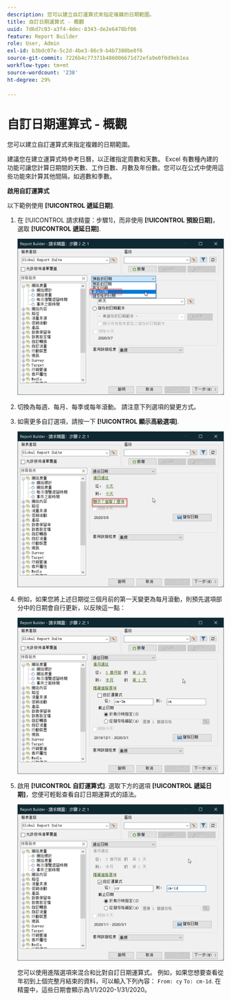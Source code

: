 ```yaml
---
description: 您可以建立自訂運算式來指定複雜的日期範圍。
title: 自訂日期運算式 - 概觀
uuid: 7d6d7c03-a3f4-4dec-8343-de2e6478bf06
feature: Report Builder
role: User, Admin
exl-id: b3bdc07e-5c2d-4be3-86c9-b4b7380be0f6
source-git-commit: 7226b4c77371b486006671d72efa9e0f0d9eb1ea
workflow-type: tm+mt
source-wordcount: '238'
ht-degree: 29%

---
```


# 自訂日期運算式 - 概觀

您可以建立自訂運算式來指定複雜的日期範圍。

建議您在建立運算式時參考日曆，以正確指定周數和天數。 Excel 有數種內建的功能可讓您計算日期間的天數、工作日數、月數及年份數。您可以在公式中使用這些功能來計算其他間隔，如週數和季數。

**啟用自訂運算式**

以下範例使用 **[!UICONTROL 遞延日期]**.

1. 在 [!UICONTROL 請求精靈：步驟1]，而非使用 **[!UICONTROL 預設日期]**，選取 **[!UICONTROL 遞延日期]**.

   ![](assets/rolldates1.png)

1. 切換為每週、每月、每季或每年滾動。 請注意下列選項的變更方式。
1. 如需更多自訂選項，請按一下 **[!UICONTROL 顯示高級選項]**.

   ![](assets/rolldates2.png)

1. 例如，如果您將上述日期從三個月前的第一天變更為每月滾動，則預先選項部分中的日期會自行更新，以反映這一點：

   ![](assets/rolldatesfor3.png)

1. 啟用 **[!UICONTROL 自訂運算式]**. 選取下方的選項 **[!UICONTROL 遞延日期]**，您便可輕鬆查看自訂日期運算式的語法。

   ![](assets/rolldatesfor5.png)

   您可以使用進階選項來混合和比對自訂日期運算式。 例如，如果您想要查看從年初到上個完整月結束的資料，可以輸入下列內容： `From: cy` `To: cm-1d`. 在精靈中，這些日期會顯示為1/1/2020-1/31/2020。

